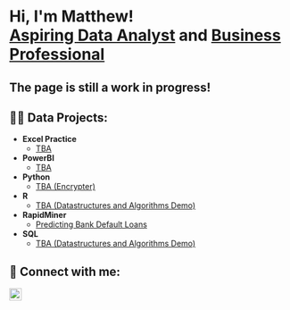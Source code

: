 <h1>Hi, I'm Matthew! <br/><a href="https://github.com/silveri-matthew">Aspiring Data Analyst</a> and <a href="https://www.linkedin.com/in/matthew-silveri/">Business Professional</a></h1>

<h2> The page is still a work in progress!</h2>

<h2>👨‍💻 Data Projects:</h2>

- <b>Excel Practice</b>
  - [TBA ](https://github.com/)
- <b>PowerBI</b>
  - [TBA ](https://github.com/)
- <b>Python</b>
  - [TBA (Encrypter)](https://github.com/)
- <b>R</b>
  - [TBA (Datastructures and Algorithms Demo)](https://github.com/)
- <b>RapidMiner</b>
  - [Predicting Bank Default Loans](https://github.com/silveri-matthew/PredictiveBankDeafult)
- <b>SQL</b>
  - [TBA (Datastructures and Algorithms Demo)](https://github.com/)

<h2> 🤳 Connect with me:</h2>

[<img align="left" alt="JoshMadakor | LinkedIn" width="22px" src="https://cdn.jsdelivr.net/npm/simple-icons@v3/icons/linkedin.svg" />][linkedin]

[linkedin]: https://www.linkedin.com/in/matthew-silveri/

<!--
**silveri-matthew/silveri-matthew** is a ✨ _special_ ✨ repository because its `README.md` (this file) appears on your GitHub profile.

Here are some ideas to get you started:

- 🔭 I’m currently working on ...
- 🌱 I’m currently learning ...
- 👯 I’m looking to collaborate on ...
- 🤔 I’m looking for help with ...
- 💬 Ask me about ...
- 📫 How to reach me: ...
- 😄 Pronouns: ...
- ⚡ Fun fact: ...
-->
